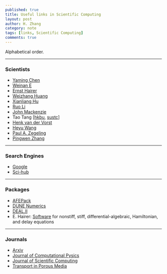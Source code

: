 ```yaml
---
published: true
title: Useful links in Scientific Computing
layout: post
author: H. Zhang
category: note
tags: [links, Scientific Computing] 
comments: true
---
```


Alphabetical order.

---

### Scientists ###

- [Yaming Chen](https://sites.google.com/site/yamingchen14/home)
- [Weinan E](https://web.math.princeton.edu/~weinan/)
- [Ernst Hairer](http://www.unige.ch/~hairer/)
- [Weizhang Huang](http://www.math.ku.edu/~huang/)
- [Xianliang Hu](http://www.math.zju.edu.cn/xlhu/)
- [Ruo Li](http://dsec.pku.edu.cn/~rli/)
- [John Mackenzie](http://www.strath.ac.uk/staff/mackenziejohndr/)
- Tao Tang [[hkbu](http://www.math.hkbu.edu.hk/~ttang/), [sustc](http://sustc.edu.cn/faculty_all/f/Tang%20Tao)]
- [Henk van der Vorst](https://www.staff.science.uu.nl/~vorst102/)
- [Heyu Wang](http://person.zju.edu.cn/en/wangheyu)
- [Paul A. Zegeling](https://www.staff.science.uu.nl/~zegel101/)
- [Pingwen Zhang](http://www.math.pku.edu.cn/teachers/zhangpw/private/homepage/)

----
<!--more-->

### Search Engines

- [Google](www.gogole.com)
- [Sci-hub](www.sci-hub.bz)

---

### Packages ###
- [AFEPack](http://dsec.pku.edu.cn/~rli/software.php)
- [DUNE Numerics](https://dune-project.org/)
- [DEAL.II](https://www.dealii.org/)
- E. Hairer: [Software](http://www.unige.ch/~hairer/software.html) for nonstiff, stiff, differential-algebraic, Hamiltonian, and delay equations

---

### Journals ###

- [Arxiv](https://arxiv.org)
- [Journal of Computational Pysics](http://www.journals.elsevier.com/journal-of-computational-physics)
- [Journal of Scientific Computing](https://www.editorialmanager.com/jomp/default.aspx)
- [Transport in Porous Media](https://www.editorialmanager.com/tipm/default.aspx)



